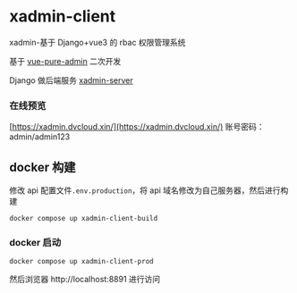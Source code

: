 # xadmin-client

xadmin-基于 Django+vue3 的 rbac 权限管理系统

基于 [vue-pure-admin](https://github.com/pure-admin/vue-pure-admin) 二次开发

Django 做后端服务
[xadmin-server](https://github.com/nineaiyu/xadmin-server)

### 在线预览

[https://xadmin.dvcloud.xin/](https://xadmin.dvcloud.xin/)
账号密码：admin/admin123

## docker 构建

修改 api 配置文件`.env.production`，将 api 域名修改为自己服务器，然后进行构建

```shell
docker compose up xadmin-client-build
```

### docker 启动

```shell
docker compose up xadmin-client-prod
```

然后浏览器 http://localhost:8891 进行访问
